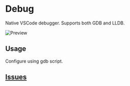 # Debug

Native VSCode debugger. Supports both GDB and LLDB.

![Preview](images/preview.png)

## Usage

Configure using gdb script.

## [Issues](https://github.com/omicronns/code-debug)
